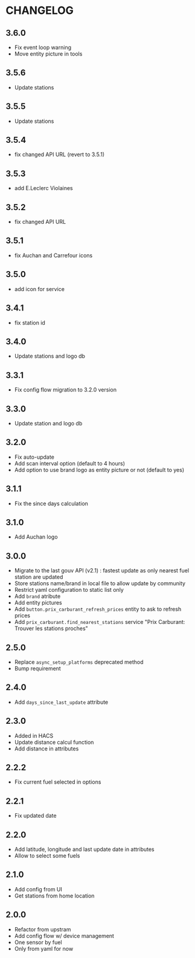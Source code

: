 # CHANGELOG

## 3.6.0

- Fix event loop warning
- Move entity picture in tools

## 3.5.6

- Update stations

## 3.5.5

- Update stations

## 3.5.4

- fix changed API URL (revert to 3.5.1)

## 3.5.3

- add E.Leclerc Violaines

## 3.5.2

- fix changed API URL

## 3.5.1

- fix Auchan and Carrefour icons

## 3.5.0

- add icon for service

## 3.4.1

- fix station id

## 3.4.0

- Update stations and logo db

## 3.3.1

- Fix config flow migration to 3.2.0 version

## 3.3.0

- Update station and logo db

## 3.2.0

- Fix auto-update
- Add scan interval option (default to 4 hours)
- Add option to use brand logo as entity picture or not (default to yes)

## 3.1.1

- Fix the since days calculation

## 3.1.0

- Add Auchan logo

## 3.0.0

- Migrate to the last gouv API (v2.1) : fastest update as only nearest fuel station are updated
- Store stations name/brand in local file to allow update by community
- Restrict yaml configuration to static list only
- Add `brand` atribute
- Add entity pictures
- Add `button.prix_carburant_refresh_prices` entity to ask to refresh prices
- Add `prix_carburant.find_nearest_stations` service "Prix Carburant: Trouver les stations proches"

## 2.5.0

- Replace `async_setup_platforms` deprecated method
- Bump requirement

## 2.4.0

- Add `days_since_last_update` attribute

## 2.3.0

- Added in HACS
- Update distance calcul function
- Add distance in attributes

## 2.2.2

- Fix current fuel selected in options

## 2.2.1

- Fix updated date

## 2.2.0

- Add latitude, longitude and last update date in attributes
- Allow to select some fuels

## 2.1.0

- Add config from UI
- Get stations from home location

## 2.0.0

- Refactor from upstram
- Add config flow w/ device management
- One sensor by fuel
- Only from yaml for now
